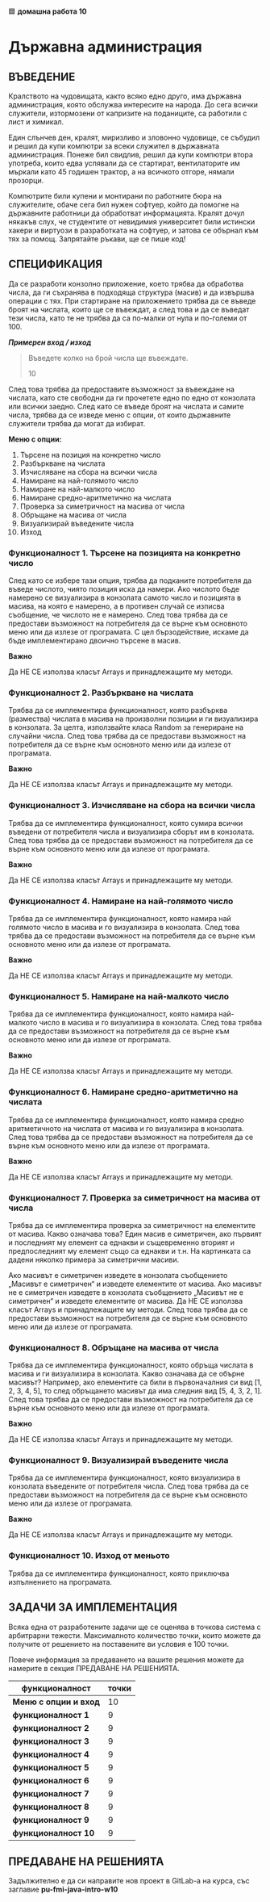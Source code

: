 🟦 **домашна работа 10**
# Държавна администрация

## ВЪВЕДЕНИЕ

Кралството на чудовищата, както всяко едно друго, има държавна администрация, която
обслужва интересите на народа. До сега всички служители, изтормозени от капризите на поданиците,
са работили с лист и химикал.

Един слънчев ден, кралят, миризливо и зловонно чудовище, се събудил и решил да купи
компютри за всеки служител в държавната администрация. Понеже бил свидлив, решил да купи
компютри втора употреба, които едва успявали да се стартират, вентилаторите им мъркали като 45 годишен трактор, а на всичкото отгоре, нямали прозорци.

Компютрите били купени и монтирани по работните бюра на служителите, обаче сега бил нужен софтуер, който да помогне на държавните работници да обработват информацията. Кралят дочул някакъв слух, че студентите от невидимия университет били истински хакери и виртуози в
разработката на софтуер, и затова се обърнал към тях за помощ. Запрятайте ръкави, ще се пише код!

## СПЕЦИФИКАЦИЯ

Да се разработи конзолно приложение, което трябва да обработва числа, да ги съхранява в
подходяща структура (масив) и да извършва операции с тях.
При стартиране на приложението трябва да се въведе броят на числата, които ще се въвеждат, а след това и да се въведат тези числа, като те не трябва да са по-малки от нула и по-големи от 100.

***Примерен вход / изход***
> Въведете колко на брой числа ще въвеждате.
> 
> 10
> 

След това трябва да предоставите възможност за въвеждане на числата, като сте свободни да ги прочетете едно по едно от конзолата или всички заедно.
След като се въведе броят на числата и самите числа, трябва да се изведе меню с опции, от които държавните служители трябва да могат да избират.

**Меню с опции:**
1. Търсене на позиция на конкретно число
2. Разбъркване на числата
3. Изчисляване на сбора на всички числа
4. Намиране на най-голямото число
5. Намиране на най-малкото число
6. Намиране средно-аритметично на числата
7. Проверка за симетричност на масива от числа
8.  Обръщане на масива от числа
9.  Визуализирай въведените числа
10. Изход

### **Функционалност 1.** Търсене на позицията на конкретно число
След като се избере тази опция, трябва да подканите потребителя да въведе числото, чиято позиция иска да намери. Ако числото бъде намерено се визуализира в конзолата самото число и позицията в масива, на която е намерено, а в противен случай се изписва съобщение, че числото
не е намерено. След това трябва да се предостави възможност на потребителя да се върне към основното меню или да излезе от програмата.
С цел бързодействие, искаме да бъде имплементирано двоично търсене в масив.

**Важно**

Да НЕ СЕ използва класът Arrays и принадлежащите му методи.

### **Функционалност 2.** Разбъркване на числата
Трябва да се имплементира функционалност, която разбърква (размества) числата в масива на произволни позиции и ги визуализира в конзолата. За целта, използвайте класа Random за генериране на случайни числа. След това трябва да се предостави възможност на потребителя да се върне към основното меню или да излезе от програмата. 

**Важно**

Да НЕ СЕ използва класът Arrays и принадлежащите му методи.

### **Функционалност 3.** Изчисляване на сбора на всички числа
Трябва да се имплементира функционалност, която сумира всички въведени от потребителя числа и визуализира сборът им в конзолата. След това трябва да се предостави възможност на потребителя да се върне към основното меню или да излезе от програмата. 

**Важно**

Да НЕ СЕ използва класът Arrays и принадлежащите му методи.

### **Функционалност 4.** Намиране на най-голямото число
Трябва да се имплементира функционалност, която намира най голямото число в масива и го визуализира в конзолата. След това трябва да се предостави възможност на потребителя да се върне към основното меню или да излезе от програмата. 

**Важно**

Да НЕ СЕ използва класът Arrays и принадлежащите му методи.

### **Функционалност 5.** Намиране на най-малкото число
Трябва да се имплементира функционалност, която намира най-малкото число в масива и го визуализира в конзолата. След това трябва да се предостави възможност на потребителя да се върне към основното меню или да излезе от програмата. 

**Важно**

Да НЕ СЕ използва класът Arrays и принадлежащите му методи.

### **Функционалност 6.** Намиране средно-аритметично на числата
Трябва да се имплементира функционалност, която намира средно аритметичното на числата от масива и го визуализира в конзолата. След това трябва да се предостави възможност на потребителя да се върне към основното меню или да излезе от програмата. 

**Важно**

Да НЕ СЕ използва класът Arrays и принадлежащите му методи.

### **Функционалност 7.** Проверка за симетричност на масива от числа
Трябва да се имплементира проверка за симетричност на елементите от масива. Какво означава това? Един масив е симетричен, ако първият и последният му елемент са еднакви и същевременно вторият и предпоследният му елемент също са еднакви и т.н. На картинката са дадени няколко примера за симетрични масиви.

Ако масивът е симетричен изведете в конзолата съобщението „Масивът е симетричен“ и изведете елементите от масива. Ако масивът не е симетричен изведете в конзолата съобщението „Масивът не е симетричен“ и изведете елементите от масива. Да НЕ СЕ използва класът Arrays и принадлежащите му методи. След това трябва да се предостави възможност на потребителя да се върне към основното меню или да излезе от програмата.

### **Функционалност 8.** Обръщане на масива от числа
Трябва да се имплементира функционалност, която обръща числата в масива и ги визуализира в конзолата. Какво означава да се обърне масивът? Например, ако елементите са били в първоначалния си вид [1, 2, 3, 4, 5], то след обръщането масивът да има следния вид [5, 4, 3, 2, 1]. След това трябва да се предостави възможност на потребителя да се върне към основното меню или да излезе от програмата. 

**Важно**

Да НЕ СЕ използва класът Arrays и принадлежащите му методи.

### **Функционалност 9.** Визуализирай въведените числа
Трябва да се имплементира функционалност, която визуализира в конзолата въведените от потребителя числа. След това трябва да се предостави възможност на потребителя да се върне към основното меню или да излезе от програмата. 

**Важно**

Да НЕ СЕ използва класът Arrays и принадлежащите му методи.

### **Функционалност 10.** Изход от меньото
Трябва да се имплементира функционалност, която приключва изпълнението на програмата.

## ЗАДАЧИ ЗА ИМПЛЕМЕНТАЦИЯ

Всяка една от разработените задачи ще се оценява в точкова система с арбитрарни тежести. Максималното количество точки, които можете да получите от решението на поставените ви условия е 100 точки.

Повече информация за предаването на вашите решения можете да намерите в секция ПРЕДАВАНЕ НА РЕШЕНИЯТА.

| функционалност                                                | точки |
|---                                                            |---    |
| **Меню с опции и вход**                                       | 10    |
| **функционалност 1**                                          | 9     |
| **функционалност 2**                                          | 9     |
| **функционалност 3**                                          | 9     |
| **функционалност 4**                                          | 9     |
| **функционалност 5**                                          | 9     |
| **функционалност 6**                                          | 9     |
| **функционалност 7**                                          | 9     |
| **функционалност 8**                                          | 9     |
| **функционалност 9**                                          | 9     |
| **функционалност 10**                                         | 9     |

## ПРЕДАВАНЕ НА РЕШЕНИЯТА

Задължително е да си направите нов проект в GitLab-а на курса, със заглавие **pu-fmi-java-intro-w10**